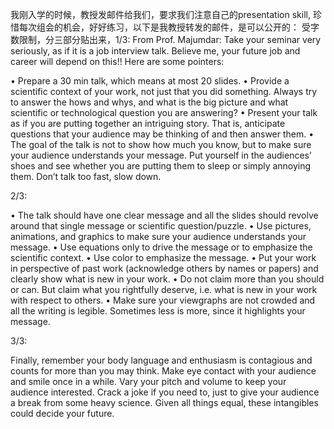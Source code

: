 我刚入学的时候，教授发邮件给我们，要求我们注意自己的presentation skill, 珍惜每次组会的机会，好好练习，以下是我教授转发的邮件，是可以公开的：
受字数限制，分三部分贴出来，1/3:
From Prof. Majumdar:
Take your seminar very seriously, as if it is a job interview talk.
Believe me, your future job and career will depend on this!!  Here are some pointers:

•       Prepare a 30 min talk, which means at most 20 slides.
•       Provide a scientific context of your work, not just that you did something.  Always try to answer the hows and whys, and what is the big picture and what scientific or technological question you are answering?
•       Present your talk as if you are putting together an intriguing story. That is, anticipate questions that your audience may be thinking of and then answer them.
•       The goal of the talk is not to show how much you know, but to make sure your audience understands your message.  Put yourself in the audiences’ shoes and see whether you are putting them to sleep or simply annoying them. Don’t talk too fast, slow down.

2/3:

•       The talk should have one clear message and all the slides should revolve around that single message or scientific question/puzzle.
•       Use pictures, animations, and graphics to make sure your audience understands your message.
•       Use equations only to drive the message or to emphasize the scientific context.
•       Use color to emphasize the message.
•       Put your work in perspective of past work (acknowledge others by names or papers) and clearly show what is new in your work.
•       Do not claim more than you should or can.  But claim what you rightfully deserve, i.e. what is new in your work with respect to others.
•       Make sure your viewgraphs are not crowded and all the writing is legible. Sometimes less is more, since it highlights your message.

3/3:

Finally, remember your body language and enthusiasm is contagious and counts for more than you may think. Make eye contact with your audience and smile once in a while.  Vary your pitch and volume to
keep your audience interested.  Crack a joke if you need to, just to give your audience a break from some heavy science.  Given all things equal, these intangibles could decide your future.